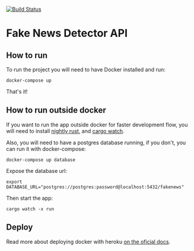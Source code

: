 [![Build Status][ci-svg]][ci-url]

[ci-svg]: https://circleci.com/gh/fake-news-detector/api.svg?style=shield
[ci-url]: https://circleci.com/gh/fake-news-detector/api

Fake News Detector API
=======================

## How to run

To run the project you will need to have Docker installed and run:

```
docker-compose up
```

That's it!

## How to run outside docker

If you want to run the app outside docker for faster development flow, you will need to install [nightly rust](https://doc.rust-lang.org/1.2.0/book/nightly-rust.html), and [cargo watch](https://github.com/passcod/cargo-watch).

Also, you will need to have a postgres database running, if you don't, you can run it with docker-compose:

```
docker-compose up database
```

Expose the database url:

```
export DATABASE_URL="postgres://postgres:password@localhost:5432/fakenews"
```

Then start the app:

```
cargo watch -x run
```


## Deploy

Read more about deploying docker with heroku [on the oficial docs](https://devcenter.heroku.com/articles/container-registry-and-runtime).
